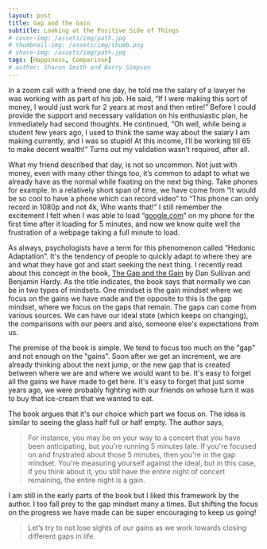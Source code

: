 ```yaml
---
layout: post
title: Gap and the Gain
subtitle: Looking at the Positive Side of Things
# cover-img: /assets/img/path.jpg
# thumbnail-img: /assets/img/thumb.png
# share-img: /assets/img/path.jpg
tags: [Happiness, Comparison]
# author: Sharon Smith and Barry Simpson
---
```


<!-- # Gap and the gain

Published: Yes
Stage: Published
Tags: How to be happy -->

In a zoom call with a friend one day, he told me the salary of a lawyer he was working with as part of his job. He said, “If I were making this sort of money, I would just work for 2 years at most and then retire!” Before I could provide the support and necessary validation on his enthusiastic plan, he immediately had second thoughts. He continued, “Oh well, while being a student few years ago, I used to think the same way about the salary I am making currently, and I was so stupid! At this income, I’ll be working till 65 to make decent wealth!” Turns out my validation wasn’t required, after all.

What my friend described that day, is not so uncommon. Not just with money, even with many other things too, it’s common to adapt to what we already have as the normal while fixating on the next big thing. Take phones for example. In a relatively short span of time, we have come from ”It would be so cool to have a phone which can record video” to “This phone can only record in 1080p and not 4k, Who wants that!” I still remember the excitement I felt when I was able to load “[google.com](http://google.com/)” on my phone for the first time after it loading for 5 minutes, and now we know quite well the frustration of a webpage taking a full minute to load.

As always, psychologists have a term for this phenomenon called “Hedonic Adaptation”. It's the tendency of people to quickly adapt to where they are and what they have got and start seeking the next thing. I recently read about this concept in the book, [The Gap and the Gain](https://www.amazon.com/Gap-Gain-Achievers-Happiness-Confidence-ebook/dp/B08TGTK2L2/ref=tmm_kin_swatch_0?_encoding=UTF8&qid=1661393408&sr=8-1) by Dan Sullivan and Benjamin Hardy. As the title indicates, the book says that normally we can be in two types of mindsets. One mindset is the gain mindset where we focus on the gains we have made and the opposite to this is the gap mindset, where we focus on the gaps that remain. The gaps can come from various sources. We can have our ideal state (which keeps on changing), the comparisons with our peers and also, someone else's expectations from us.

The premise of the book is simple. We tend to focus too much on the "gap" and not enough on the "gains". Soon after we get an increment, we are already thinking about the next jump, or the new gap that is created between where we are and where we would want to be. It's easy to forget all the gains we have made to get here. It's easy to forget that just some years ago, we were probably fighting with our friends on whose turn it was to buy that ice-cream that we wanted to eat.

The book argues that it's our choice which part we focus on. The idea is similar to seeing the glass half full or half empty. The author says,

> For instance, you may be on your way to a concert that you have been anticipating, but you're running 5 minutes late. If you're focused on and frustrated about those 5 minutes, then you're in the gap mindset. You're measuring yourself against the ideal, but in this case, if you think about it, you still have the entire night of concert remaining, the entire night is a gain.

I am still in the early parts of the book but I liked this framework by the author. I too fall prey to the gap mindset many a times. But shifting the focus on the progress we have made can be super encouraging to keep us going!

> Let’s try to not lose sights of our gains as we work towards closing different gaps in life.

<!-- ## Bookmarks of the week

**Movie:** Really liked the movie [Jai Bhim](https://www.amazon.com/Jai-Bhim-Hindi-Suriya/dp/B09KPW4M8N). The movie can be very triggering and is miles from being a light movie. But the storytelling was great. The first 15-20 minutes of the movie can appear boring, but if you get through that, the movie keeps you pretty engaged

**Song:** I have been listening to older songs these days (thanks to YouTube Music algorithm). One song that I used to like but have come to appreciate more and more is [Do dil mil rahe hain](https://www.youtube.com/watch?v=eKIpHujNdX0&ab_channel=GoldenHits). I think it’s probably the sad state of lyrics in today’s Bollywood songs that makes me appreciate its lyrics and simplicity even more.

**Tweet:** Really fun [video tweet](https://twitter.com/Doc_Hannibal/status/1560351295097143299) explaining monopoly power (well, maybe that was not the agenda of the video). I recommend watching it on mute as the audio is quite messed up and doesn’t add anything.

Thank you so much for reading!

Until next time (hopefully, without this long of a break :P),

Sagar -->
